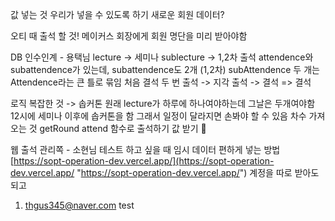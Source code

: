 값 넣는 것 우리가 넣을 수 있도록 하기
새로운 회원 데이터?

오티 때 출석 할 것!
메이커스 회장에게 회원 명단을 미리 받아야함

DB 인수인계 - 용택님
lecture -> 세미나
sublecture -> 1,2차 출석
attendence와 subattendence가 있는데, subattendence도 2개 (1,2차)
subAttendence 두 개는 Attendence라는 큰 틀로 묶임
처음 결석 두 번 출석 -> 지각
출석 -> 결석 => 결석

로직 복잡한 것 -> 솝커톤
원래 lecture가 하루에 하나여야하는데 그날은 두개여야함
12시에 세미나 이후에 솝커톤을 함 그래서 일정이 달라지면 손봐야 할 수 있음
차수 가져오는 것 getRound
attend 함수로 출석하기 값 받기


웹 출석 관리쪽  - 소현님
테스트 하고 싶을 때 임시 데이터 편하게 넣는 방법
[https://sopt-operation-dev.vercel.app/](https://sopt-operation-dev.vercel.app/ "https://sopt-operation-dev.vercel.app/")
계정을 따로 받아도 되고

1. thgus345@naver.com test

